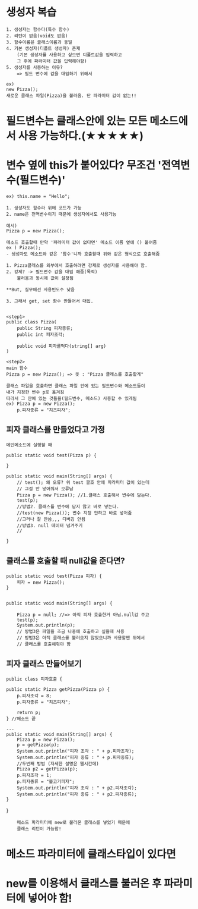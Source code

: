 # 생성자 복습
    1. 생성자는 함수다(특수 함수)
    2. 리턴이 없음(void도 없음)
    3. 함수이름은 클래스이름과 동일
    4. 기본 생성자(디폴트 생성자) 존재
        (기본 생성자를 사용하고 싶으면 디폴트값을 입력하고 
        그 후에 파라미터 값을 입력해야함)
    5. 생성자를 사용하는 이유?
        => 필드 변수에 값을 대입하기 위해서
    
    ex)
    new Pizza();
    새로운 클래스 파일(Pizza)을 불러옴. 단 파라미터 값이 없는!!

# 필드변수는 클래스안에 있는 모든 메소드에서 사용 가능하다.(★★★★★)
    
# 변수 옆에 this가 붙어있다? 무조건 '전역변수(필드변수)' 
    ex) this.name = "Hello";

    1. 생성자도 함수라 위에 코드가 가능
    2. name은 전역변수이기 때문에 생성자에서도 사용가능

    예시)
    Pizza p = new Pizza();
    
    메소드 호출할때 만약 '파라미터 값이 없다면' 메소드 이름 옆에 () 붙여줌
    ex ) Pizza();
    - 생성자도 메소드와 같은 '함수'니까 호출할때 위와 같은 형식으로 호출해줌

    1. Pizza클래스를 외부에서 호출하려면 강제로 생성자를 사용해야 함.
    2. 강제? -> 필드변수 값을 대입 해줌(목적)
        불러옴과 동시에 값이 설정됨

    **But, 실무에선 사용빈도수 낮음

    3. 그래서 get, set 함수 만들어서 대입.
 

    <step1>
    public class Pizza(
        public String 피자종류;
        public int 피자조각;

        public void 피자를먹다(string[] arg)
    )

    <step2>
    main 함수
    Pizza p = new Pizza(); => 뜻 : "Pizza 클래스를 호출할게"
    
    클래스 파일을 호출하면 클래스 파일 안에 있는 필드변수와 메소드들이 
    내가 지정한 변수 p로 옮겨짐
    따라서 그 안에 있는 것들을(필드변수, 메소드) 사용할 수 있게됨
    ex) Pizza p = new Pizza();
        p.피자종류 = "치즈피자";



##	피자 클래스를 만들었다고 가정
    메인메소드에 실행할 때 

    public static void test(Pizza p) {
		
	}
	
	public static void main(String[] args) {
		// test(); 왜 오류? 위 test 괄호 안에 파라미터 값이 있는데
		// 그걸 안 넣어줘서 오류남
		Pizza p = new Pizza(); //1.클래스 호출해서 변수에 담는다.
		test(p); 
		//방법2. 클래스를 변수에 담지 않고 바로 넣는다.
		//test(new Pizza()); 변수 지정 안하고 바로 넣어줌
		//그러나 잘 안씀,,, 디버깅 안됨
		//방법3. null 데이터 넘겨주기
		//
	
	}
	
    



## 클래스를 호출할 때 null값을 준다면?
    public static void test(Pizza 피자) {
		피자 = new Pizza();
	}
	
	
	public static void main(String[] args) {

		Pizza p = null; //=> 아직 피자 호출한거 아님.null값 주고
		test(p); 
		System.out.println(p);
		// 방법3은 파일을 조금 나중에 호출하고 싶을때 사용
		// 방법3은 아직 클래스를 불러오지 않았으니까 사용할땐 위에서 
		// 클래스를 호출해줘야 함




## 피자 클래스 만들어보기 
    public class 피자호출 {

	public static Pizza getPizza(Pizza p) {
		p.피자조각 = 8;
		p.피자종류 = "치즈피자";
	
		return p;
	} //메소드 끝
	
	---
	public static void main(String[] args) {
		Pizza p = new Pizza();
		p = getPizza(p);
		System.out.println("피자 조각 : " + p.피자조각);
		System.out.println("피자 종류 : " + p.피자종류);
		//두번째 방법 (자세한 설명은 웹시간에)
		Pizza p2 = getPizza(p);
		p.피자조각 = 1;
		p.피자종류 = "불고기피자";
		System.out.println("피자 조각 : " + p2.피자조각);
		System.out.println("피자 종류 : " + p2.피자종류);
	}
	
}
        
        메소드 파라미터에 new로 불러온 클래스를 넣었기 때문에
        클래스 리턴이 가능함!



# 메소드 파라미터에 클래스타입이 있다면 
# new를 이용해서 클래스를 불러온 후 파라미터에 넣어야 함!